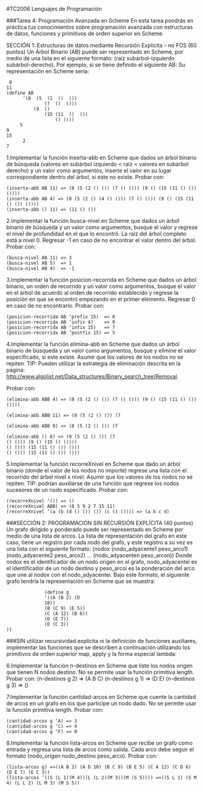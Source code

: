 #TC2006 Lenguajes de Programación

###Tarea 4: Programación Avanzada en Scheme
En esta tarea pondrás en práctica tus conocimientos sobre programación avanzada con estructuras de datos, funciones y primitivos de orden superior en Scheme.

SECCIÓN 1: Estructuras de datos mediante Recursión Explícita – no FOS (60 puntos)
Un Árbol Binario (AB) puede ser representado en Scheme, por medio de una lista en el siguiente formato: (raíz subárbol-izquierdo subárbol-derecho). Por ejemplo, si se tiene definido el siguiente
AB:
Su representación en Scheme sería:

```
 8
11
(define AB
      ‘(8  (5  (2  ()  ())
              (7  ()  ()))
          (9  ()
              (15 (11  ()  ())
                  () ))))
     5
9
15
      2
7

```

1.Implementar la función inserta-abb en Scheme que dados un árbol binario de búsqueda (valores en subárbol izquierdo < raíz < valores en subárbol derecho) y un valor como argumentos, inserte el valor en su lugar correspondiente dentro del árbol, si este no existe. Probar con:
```
(inserta-abb AB 11) => (8 (5 (2 () ()) (7 () ())) (9 () (15 (11 () ()) ())))
(inserta-abb AB 4) => (8 (5 (2 () (4 () ())) (7 () ())) (9 () (15 (11 () ()) ())))
(inserta-abb () 11) => (11 () ())

```

2.Implementar la función busca-nivel en Scheme que dados un árbol binario de búsqueda y un valor como argumentos, busque el valor y regrese el nivel de profundidad en el que lo encontró. La raíz del árbol completo está a nivel 0. Regresar -1 en caso de no encontrar el valor dentro del árbol.
Probar con:
```
(busca-nivel AB 11) => 3
(busca-nivel AB 5)  => 1
(busca-nivel AB 4)  => -1
```
3.Implementar la función posicion-recorrida en Scheme que dados un árbol binario, un orden de recorrido y un valor como argumentos, busque el valor en el árbol de acuerdo al orden de recorrido establecido y regrese la posición en que se encontró empezando en el primer elemento. Regresar 0 en caso de no encontrarlo.
Probar con:
```
(posicion-recorrida AB ‘prefix 15)  => 6
(posicion-recorrida AB ‘infix 4)    => 0
(posicion-recorrida AB ‘infix 15)   => 7
(posicion-recorrida AB ‘postfix 15) => 5
```

4.Implementar la función elimina-abb en Scheme que dados un árbol binario de búsqueda y un valor como argumentos, busque y elimine el valor especificado, si este existe. Asumir que los valores de los nodos no se repiten. TIP: Pueden utilizar la estrategia de eliminación descrita en la página: http://www.algolist.net/Data_structures/Binary_search_tree/Removal.

Probar con:
```
(elimina-abb ABB 4) => (8 (5 (2 () ()) (7 () ())) (9 () (15 (11 () ()) ())))

(elimina-abb ABB 11) => (8 (5 (2 () ()) (7

(elimina-abb ABB 9) => (8 (5 (2 () ()) (7

(elimina-abb () 8) => (9 (5 (2 () ()) (7
() ())) (9 () (15 () ())))
() ())) (15 (11 () ()) ()))
() ())) (15 (11 () ()) ()))
```

5.Implementar la función recorreXnivel en Scheme que dado un árbol binario (donde el valor de los nodos no importe) regrese una lista con el recorrido del árbol nivel x nivel. Asumir que los valores de los nodos no se repiten. TIP: podrían auxiliarse de una función que regrese los nodos sucesores de un nodo especificado.
Probar con:
```
(recorreXnivel ‘()) => ()
(recorreXnivel ABB) => (8 5 9 2 7 15 11)
(recorreXnivel ‘(a (b (d () ()) ()) (c () ()))) => (a b c d)
```

###SECCIÓN 2: PROGRAMACIÓN SIN RECURSIÓN EXPLÍCITA (40 puntos)
Un grafo dirigido y ponderado puede ser representado en Scheme por medio de una lista de arcos. La lista de representación del grafo en este caso, tiene un registro por cada nodo del grafo, y este registro a su vez es una lista con el siguiente formato:
(nodox (nodo_adyacente1 peso_arco1) (nodo_adyacente2 peso_arco2) ...
(nodo_adyacenten peso_arcon))
Donde nodox es el identificador de un nodo origen en el grafo, nodo_adyacentei es el identificador de un nodo destino y peso_arcoi es la ponderación del arco que une al nodox con el nodo_adyacentei.
Bajo este formato, el siguiente grafo tendría la representación en Scheme que se muestra:
```
              (define g
              ‘((A (B 2) (D
              10))
              (B (C 9) (E 5))
              (C (A 12) (D 6))
              (D (E 7))
              (E (C 3))
))
```

###SIN utilizar recursividad explícita ni la definición de funciones auxiliares, implementar las funciones que se describen a continuación utilizando los primitivos de orden superior map, apply y la forma especial lambda:

6.Implementar la función n-destinos en Scheme que liste los nodos origen que tienen N nodos destino. No se permite usar la función primitiva length.
Probar con:
(n-destinos g 2) => (A B C)
(n-destinos g 1) => (D E)
(n-destinos g 3) => ()

7.Implementar la función cantidad-arcos en Scheme que cuente la cantidad de arcos en un grafo en los que participe un nodo dado. No se permite usar la función primitiva length.
Probar con:
```
(cantidad-arcos g ‘A) => 3
(cantidad-arcos g ‘C) => 4
(cantidad-arcos g ‘F) => 0
```

8.Implementar la función lista-arcos en Scheme que recibe un grafo como entrada y regresa una lista de arcos como salida. Cada arco debe seguir el formato (nodo_origen nodo_destino peso_arco).
Probar con:
```
(lista-arcos g) =>((A B 2) (A D 10) (B C 9) (B E 5) (C A 12) (C D 6) (D E 7) (E C 3))
(lista-arcos ‘((S (L 1)(M 4))(L (L 2)(M 3))(M (S 5)))) =>((S L 1) (S M 4) (L L 2) (L M 3) (M S 5))
```
